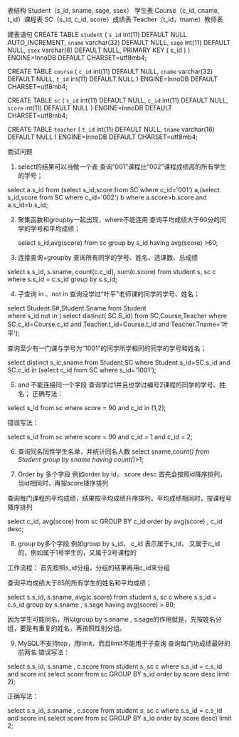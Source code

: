 
表结构
Student（s_id, sname, sage, ssex） 学生表 
Course（c_id, cname, t_id）课程表 
SC（s_id, c_id, score）成绩表 
Teacher（t_id，tname）教师表

建表语句
CREATE TABLE `student` (
  `s_id` int(11) DEFAULT NULL AUTO_INCREMENT,
  `sname` varchar(32) DEFAULT NULL,
  `sage` int(11) DEFAULT NULL,
  `ssex` varchar(8) DEFAULT NULL,
   PRIMARY KEY ( s_id )
) ENGINE=InnoDB DEFAULT CHARSET=utf8mb4;

CREATE TABLE `course` (
  `c_id` int(11) DEFAULT NULL,
  `cname` varchar(32) DEFAULT NULL,
  `t_id` int(11) DEFAULT NULL
) ENGINE=InnoDB DEFAULT CHARSET=utf8mb4;

CREATE TABLE `sc` (
  `s_id` int(11) DEFAULT NULL,
  `c_id` int(11) DEFAULT NULL,
  `score` int(11) DEFAULT NULL
) ENGINE=InnoDB DEFAULT CHARSET=utf8mb4;

CREATE TABLE `teacher` (
  `t_id` int(11) DEFAULT NULL,
  `tname` varchar(16) DEFAULT NULL
) ENGINE=InnoDB DEFAULT CHARSET=utf8mb4;


面试问题
1. select的结果可以当做一个表
查询“001”课程比“002”课程成绩高的所有学生的学号；

select a.s_id from (select s_id,score from SC where c_id='001') a,(select s_id,score 
  from SC where c_id='002') b 
  where a.score>b.score and a.s_id=b.s_id;

2. 聚集函数和groupby一起出现，where不能连用
查询平均成绩大于60分的同学的学号和平均成绩；

    select s_id,avg(score) 
    from sc 
    group by s_id having avg(score) >60; 

3. 连接查询+groupby
查询所有同学的学号、姓名、选课数、总成绩

select s.s_id, s.sname, count(c.c_id), sum(c.score)
from student s, sc c where s.s_id = c.s_id
group by s.s_id;

4. 子查询 in 、not in
查询没学过“叶平”老师课的同学的学号、姓名；

select Student.S#,Student.Sname 
from Student  
where s_id not in (
select distinct( SC.S_id) from SC,Course,Teacher 
where  SC.c_id=Course.c_id and 
Teacher.t_id=Course.t_id and Teacher.Tname='叶平'); 

查询至少有一门课与学号为“1001”的同学所学相同的同学的学号和姓名；

select distinct s_ic,sname from Student,SC where Student.s_id=SC.s_id and SC.c_id in (select c_id from SC where s_id='1001'); 

5. and 不能连接同一个字段
查询学过1并且也学过编号2课程的同学的学号、姓名； 
正确写法：

select s_id from sc where score = 90 and c_id in (1,2);

错误写法：

select s_id from sc where score = 90 and c_id = 1 and c_id = 2;

6. 查询同名同性学生名单，并统计同名人数
select sname,count(*) from Student group by sname having  count(*)>1;

7. Order by 多个字段
例如order by id， score desc 
首先会按照id降序排列，当id相同时，再按score降序排列

查询每门课程的平均成绩，结果按平均成绩升序排列，平均成绩相同时，按课程号降序排列

select c_id, avg(score) from sc GROUP BY c_id order by avg(score) , c_id desc;

8. group by多个字段
例如group by s_id， c_id 
表示属于s_id， 又属于c_id的，例如属于1号学生的，又属于2号课程的

工作流程： 
首先按照s_id分组，分组的结果再用c_id来分组

查询平均成绩大于85的所有学生的姓名和平均成绩；

select s.s_id, s.sname, avg(c.score) from student s, sc c
where s.s_id = c.s_id group by s.sname , s.sage having avg(score) > 80;

因为学生可能同名，所以group by s.sname , s.sage的作用就是，先按姓名分组，要是有重复的姓名，再按照性别分组。

9. MySQL不支持top，用limit，而且limit不能用于子查询
查询每门功成绩最好的前两名 
错误写法：

select s.s_id, s.sname , c.score from student s, sc c 
where s.s_id = c.s_id and score in(
select score from sc GROUP BY s_id order by score desc limit 2);

正确写法：

select s.s_id, s.sname , c.score from student s, sc c 
where s.s_id = c.s_id and score in(
select score from sc GROUP BY s_id order by score desc)
limit 2;
